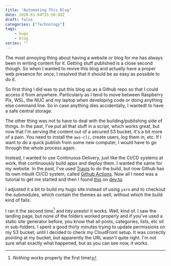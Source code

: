 ```yaml
---
title: "Automating This Blog"
date: 2020-01-04T15:50:09Z
draft: false
categories: ["Technology"]
tags:
    - hugo
    - blog
series: ""
---
```


The most annoying thing about having a website or blog for me has always been in writing content for it. Getting stuff published is a close second though. So when I wanted to revive this blog and actually have a proper web presence for once, I resolved that it should be as easy as possible to do it.

So first thing I did was to put this blog up as a Github repo so that I could access it from anywhere. Particularly as I tend to move between Raspberry Pis, WSL, the NUC and my laptop when developing code or doing anything else command line. So in case anything dies accidentally, I wantedt to have a safe central storage.

The other thing was not to have to deal with the building/publishing side of things. In the past, I've put all that stuff in a script, which works great, but now that I'm serving the content out of a secured S3 bucket, it's a bit more of a pain. You need to install the `aws-cli`, create users, log them in, etc. If I want to do a quick publish from some new computer, I would have to go through the whole process again.

Instead, I wanted to use Continuous Delivery, just like the CI/CD systems at work, that continuously build apps and deploy them. I wanted the same for my website. In the past, I've used [Travis][travis] to do the build, but now Github has its own inbuilt CI/CD system, called [Github Actions][github-actions]. Now all I need was a tutorial to get me started and then I found [this][tutorial] on [dev.to][dev-to].

I adjusted it a bit to build my hugo site instead of using `yarn` and to checkout the submodules, which contain the themes as well, without which the build kind of fails.

I ran it the second time[^second-time] and hey presto! it works. Well, kind of. I saw the landing page, but none of the folders worked properly and if you've used a static site generator before, you know that all posts, categories, lists, etc sit in sub-folders. I spent a good thirty minutes trying to update permissions on my S3 bucket, until I decided to check my CloudFront setup. It was correctly pointing at my bucket, but apparently the URL wasn't quite right. I'm not sure what exactly what happened, but as you can see now, it works.

[travis]: https://travis-ci.org/
[github-actions]: https://github.com/features/actions
[tutorial]: https://dev.to/kylegalbraith/deploying-your-static-websites-to-aws-in-style-using-github-actions-a8
[dev-to]: https://dev.to/
[^second-time]: *Nothing* works properly the first time!
